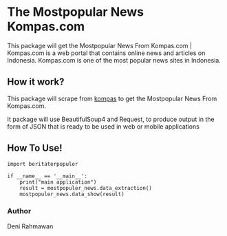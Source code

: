 # The Mostpopular News Kompas.com
This package will get the Mostpopular News From Kompas.com |
Kompas.com is a web portal that contains online news and articles on Indonesia.
Kompas.com is one of the most popular news sites in Indonesia.

## How it work?
This package will scrape from [kompas](https://www.kompas.com/) to get the Mostpopular News From Kompas.com.

It package will use BeautifulSoup4 and Request,
to produce output in the form of JSON that is ready to be used in web or mobile applications

## How To Use!

    import beritaterpopuler

    if __name__ == '__main__':
        print("main application")
        result = mostpopuler_news.data_extraction()
        mostpopuler_news.data_show(result)

### Author

Deni Rahmawan




